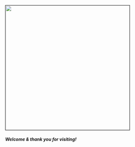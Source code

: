 

<img src="https://github.com/user-attachments/assets/40aedbf8-d64f-4d1a-b841-4432d362cf23" width="400" heigth="400" border="1"/>

##### Welcome & thank you for visiting!



<!--
https://baked-designs.github.io/
this is the README displayed in the BD Official Repo
image ref links-

![welcome]https://github.com/user-attachments/assets/40aedbf8-d64f-4d1a-b841-4432d362cf23
[welcome]:/https://github.com/user-attachments/assets/40aedbf8-d64f-4d1a-b841-4432d362cf23 "LOGO"

-->
